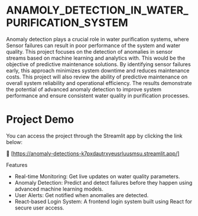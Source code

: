 # ANAMOLY_DETECTION_IN_WATER_PURIFICATION_SYSTEM

Anomaly detection plays a crucial role in water purification systems, where Sensor failures can result in poor performance of the system and water quality. 
This project focuses on the detection of anomalies in sensor streams based on machine learning and analytics with.
 This would be the objective of predictive maintenance solutions. By identifying sensor failures early, this approach minimizes system downtime and reduces maintenance costs.
This project will also review the ability of predictive maintenance on overall system reliability and operational efficiency.
The results demonstrate the potential of advanced anomaly detection to improve system performance and ensure consistent water quality in purification processes.

# Project Demo
You can access the project through the Streamlit app by clicking the link below:

🔗 [https://anomaly-detections-k7pxdautrxyeusrluusmsu.streamlit.app/]

Features
* Real-time Monitoring: Get live updates on water quality parameters.
* Anomaly Detection: Predict and detect failures before they happen using advanced machine learning models.
* User Alerts: Get notified when anomalies are detected.
* React-based Login System: A frontend login system built using React for secure user access.

